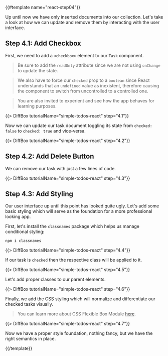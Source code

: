 {{#template name="react-step04"}}

Up until now we have only inserted documents into our collection. Let's take a look at how we can update and remove them by interacting with the user interface.

## Step 4.1: Add Checkbox

First, we need to add a `<checkbox>` element to our `Task` component.
 
> Be sure to add the `readOnly` attribute since we are not using `onChange` to update the state.
 
> We also have to force our `checked` prop to a `boolean` since React understands that an `undefined` value as inexistent, therefore causing the component to switch from uncontrolled to a controlled one.

> You are also invited to experient and see how the app behaves for learning purposes.

{{> DiffBox tutorialName="simple-todos-react" step="4.1"}}

Now we can update our task document toggling its state from `checked: false` to `checked: true` and vice-versa.

{{> DiffBox tutorialName="simple-todos-react" step="4.2"}}

## Step 4.2: Add Delete Button

We can remove our task with just a few lines of code.

{{> DiffBox tutorialName="simple-todos-react" step="4.3"}}

## Step 4.3: Add Styling

Our user interface up until this point has looked quite ugly. Let's add some basic styling which will serve as the foundation for a more professional looking app.

First, let's install the `classnames` package which helps us manage conditional styling:

```shell script
npm i classnames
```

{{> DiffBox tutorialName="simple-todos-react" step="4.4"}}

If our task is `checked` then the respective class will be applied to it.

{{> DiffBox tutorialName="simple-todos-react" step="4.5"}}

Let's add proper classes to our parent elements.

{{> DiffBox tutorialName="simple-todos-react" step="4.6"}}

Finally, we add the CSS styling which will normalize and differentiate our checked tasks visually.

> You can learn more about CSS Flexible Box Module [here](https://developer.mozilla.org/en-US/docs/Web/CSS/CSS_Flexible_Box_Layout/Basic_Concepts_of_Flexbox).

{{> DiffBox tutorialName="simple-todos-react" step="4.7"}}

Now we have a proper style foundation, nothing fancy, but we have the right semantics in place.

{{/template}}